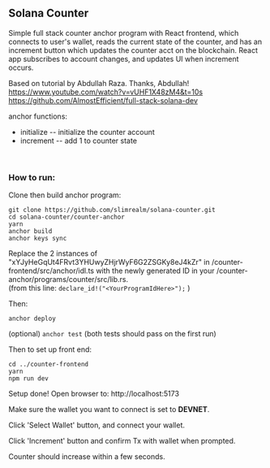 <h2>Solana Counter</h2>

Simple full stack counter anchor program with React frontend, which connects to user's wallet, reads the current state of the counter, and has an increment button which updates the counter acct on the blockchain.  React app subscribes to account changes, and updates UI when increment occurs.

Based on tutorial by Abdullah Raza.  Thanks, Abdullah!  
https://www.youtube.com/watch?v=vUHF1X48zM4&t=10s  
https://github.com/AlmostEfficient/full-stack-solana-dev

anchor functions:
- initialize -- initialize the counter account
- increment -- add 1 to counter state
<br>
<h3>How to run:</h3>

Clone then build anchor program:
```
git clone https://github.com/slimrealm/solana-counter.git
cd solana-counter/counter-anchor
yarn
anchor build 
anchor keys sync
```
Replace the 2 instances of "xYJyHeGqUt4FRvt3YHUwyZHjrWyF6G2ZSGKy8eJ4kZr" in /counter-frontend/src/anchor/idl.ts with the newly generated ID in your /counter-anchor/programs/counter/src/lib.rs.  
(from this line:  ```declare_id!("<YourProgramIdHere>");``` )

Then:
```
anchor deploy
```
(optional) ```anchor test``` (both tests should pass on the first run)

Then to set up front end:
```
cd ../counter-frontend
yarn
npm run dev
```
Setup done!  Open browser to: http://localhost:5173

Make sure the wallet you want to connect is set to **DEVNET**.

Click 'Select Wallet' button, and connect your wallet.

Click 'Increment' button and confirm Tx with wallet when prompted.

Counter should increase within a few seconds.
